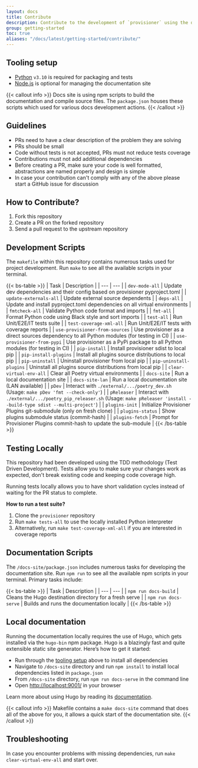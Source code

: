 ```yaml
---
layout: docs
title: Contribute
description: Contribute to the development of `provisioner` using the documentation, build scripts and tests.
group: getting-started
toc: true
aliases: "/docs/latest/getting-started/contribute/"
---
```


## Tooling setup

- [Python](https://www.python.org/) `v3.10` is required for packaging and tests
- [Node.js](https://nodejs.org/en/download/) is optional for managing the documentation site

{{< callout info >}}
Docs site is using npm scripts to build the documentation and compile source files. The `package.json` houses these scripts which used for various docs development actions.
{{< /callout >}}

## Guidelines

- PRs need to have a clear description of the problem they are solving
- PRs should be small
- Code without tests is not accepted, PRs must not reduce tests coverage
- Contributions must not add additional dependencies
- Before creating a PR, make sure your code is well formatted, abstractions are named properly and design is simple
- In case your contribution can't comply with any of the above please start a GitHub issue for discussion

## How to Contribute?

1. Fork this repository
1. Create a PR on the forked repository
1. Send a pull request to the upstream repository

## Development Scripts

The `makefile` within this repository contains numerous tasks used for project development. Run `make` to see all the available scripts in your terminal.

{{< bs-table >}}
| Task | Description |
| --- | --- |
| `dev-mode-all` | Update dev dependencies and their config based on provisioner pyproject.toml |
| `update-externals-all` | Update external source dependents |
| `deps-all` | Update and install pyproject.toml dependencies on all virtual environments |
| `fmtcheck-all` | Validate Python code format and imports |
| `fmt-all` | Format Python code using Black style and sort imports |
| `test-all` | Run Unit/E2E/IT tests suite |
| `test-coverage-xml-all` | Run Unit/E2E/IT tests with coverage reports |
| `use-provisioner-from-sources` | Use provisioner as a direct sources dependency to all Python modules (for testing in CI) |
| `use-provisioner-from-pypi` | Use provisioner as a PyPi package to all Python modules (for testing in CI) |
| `pip-install` | Install provisioner sdist to local pip |
| `pip-install-plugins` | Install all plugins source distributions to local pip |
| `pip-uninstall` | Uninstall provisioner from local pip |
| `pip-uninstall-plugins` | Uninstall all plugins source distributions from local pip |
| `clear-virtual-env-all` | Clear all Poetry virtual environments |
| `docs-site` | Run a local documentation site |
| `docs-site-lan` | Run a local documentation site (LAN available) |
| `pDev` | Interact with `./external/.../poetry_dev.sh` (Usage: `make pDev 'fmt --check-only'`) |
| `pReleaser` | Interact with `./external/.../poetry_pip_releaser.sh` (Usage: `make pReleaser 'install --build-type sdist --multi-project'`) |
| `plugins-init` | Initialize Provisioner Plugins git-submodule (only on fresh clone) |
| `plugins-status` | Show plugins submodule status (commit-hash) |
| `plugins-fetch` | Prompt for Provisioner Plugins commit-hash to update the sub-module |
{{< /bs-table >}}

## Testing Locally

This repository had been developed using the TDD methodology (Test Driven Development). Tests allow you to make sure your changes work as expected, don't break existing code and keeping code coverage high.

Running tests locally allows you to have short validation cycles instead of waiting for the PR status to complete.

**How to run a test suite?**

1. Clone the `provisioner` repository
2. Run `make tests-all` to use the locally installed Python interpreter
3. Alternatively, run `make test-coverage-xml-all` if you are interested in coverage reports

## Documentation Scripts

The `/docs-site/package.json` includes numerous tasks for developing the documentation site. Run `npm run` to see all the available npm scripts in your terminal. Primary tasks include:

{{< bs-table >}}
| Task | Description |
| --- | --- |
| `npm run docs-build` | Cleans the Hugo destination directory for a fresh serve |
| `npm run docs-serve` | Builds and runs the documentation locally |
{{< /bs-table >}}

## Local documentation 

Running the documentation locally requires the use of Hugo, which gets installed via the `hugo-bin` npm package. Hugo is a blazingly fast and quite extensible static site generator. Here’s how to get it started:

- Run through the [tooling setup](#tooling-setup) above to install all dependencies
- Navigate to `/docs-site` directory and run `npm install` to install local dependencies listed in `package.json`
- From `/docs-site` directory, run `npm run docs-serve` in the command line
- Open [http://localhost:9001/](http://localhost:9001/) in your browser

Learn more about using Hugo by reading its [documentation](https://gohugo.io/documentation/).

{{< callout info >}}
Makefile contains a `make docs-site` command that does all of the above for you, it allows a quick start of the documentation site.
{{< /callout >}}

## Troubleshooting

In case you encounter problems with missing dependencies, run `make clear-virtual-env-all` and start over.
